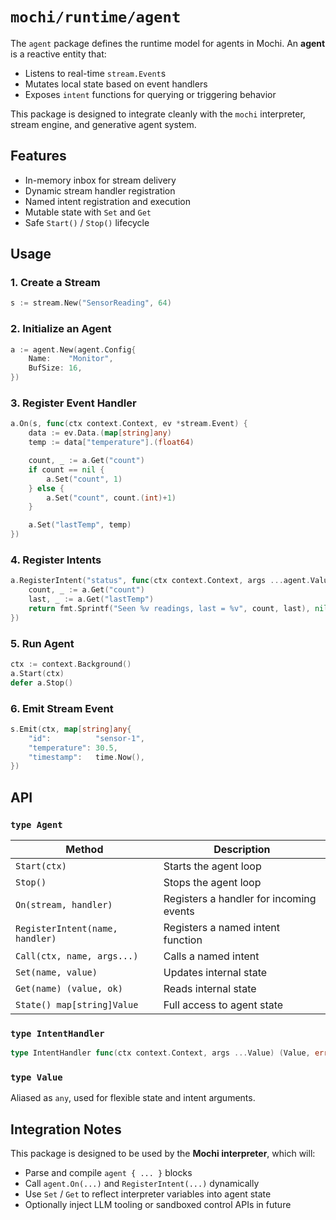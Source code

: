 # `mochi/runtime/agent`

The `agent` package defines the runtime model for agents in Mochi. An **agent** is a reactive entity that:

* Listens to real-time `stream.Event`s
* Mutates local state based on event handlers
* Exposes `intent` functions for querying or triggering behavior

This package is designed to integrate cleanly with the `mochi` interpreter, stream engine, and generative agent system.

## Features

* In-memory inbox for stream delivery
* Dynamic stream handler registration
* Named intent registration and execution
* Mutable state with `Set` and `Get`
* Safe `Start()` / `Stop()` lifecycle

## Usage

### 1. Create a Stream

```go
s := stream.New("SensorReading", 64)
```

### 2. Initialize an Agent

```go
a := agent.New(agent.Config{
	Name:    "Monitor",
	BufSize: 16,
})
```

### 3. Register Event Handler

```go
a.On(s, func(ctx context.Context, ev *stream.Event) {
	data := ev.Data.(map[string]any)
	temp := data["temperature"].(float64)

	count, _ := a.Get("count")
	if count == nil {
		a.Set("count", 1)
	} else {
		a.Set("count", count.(int)+1)
	}

	a.Set("lastTemp", temp)
})
```

### 4. Register Intents

```go
a.RegisterIntent("status", func(ctx context.Context, args ...agent.Value) (agent.Value, error) {
	count, _ := a.Get("count")
	last, _ := a.Get("lastTemp")
	return fmt.Sprintf("Seen %v readings, last = %v", count, last), nil
})
```

### 5. Run Agent

```go
ctx := context.Background()
a.Start(ctx)
defer a.Stop()
```

### 6. Emit Stream Event

```go
s.Emit(ctx, map[string]any{
	"id":          "sensor-1",
	"temperature": 30.5,
	"timestamp":   time.Now(),
})
```

## API

### `type Agent`

| Method                          | Description                             |
| ------------------------------- | --------------------------------------- |
| `Start(ctx)`                    | Starts the agent loop                   |
| `Stop()`                        | Stops the agent loop                    |
| `On(stream, handler)`           | Registers a handler for incoming events |
| `RegisterIntent(name, handler)` | Registers a named intent function       |
| `Call(ctx, name, args...)`      | Calls a named intent                    |
| `Set(name, value)`              | Updates internal state                  |
| `Get(name) (value, ok)`         | Reads internal state                    |
| `State() map[string]Value`      | Full access to agent state              |

### `type IntentHandler`

```go
type IntentHandler func(ctx context.Context, args ...Value) (Value, error)
```

### `type Value`

Aliased as `any`, used for flexible state and intent arguments.

## Integration Notes

This package is designed to be used by the **Mochi interpreter**, which will:

* Parse and compile `agent { ... }` blocks
* Call `agent.On(...)` and `RegisterIntent(...)` dynamically
* Use `Set` / `Get` to reflect interpreter variables into agent state
* Optionally inject LLM tooling or sandboxed control APIs in future

